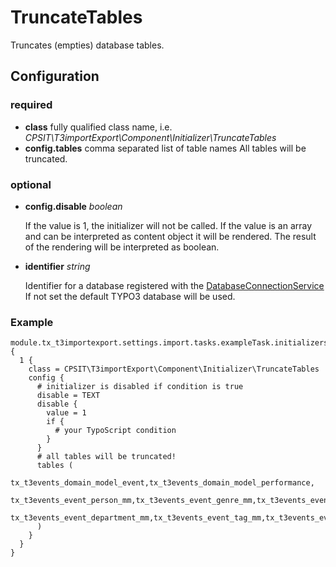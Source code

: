 TruncateTables
==============

Truncates (empties) database tables.

## Configuration

### required

* **class** fully qualified class name, i.e. *CPSIT\T3importExport\Component\Initializer\TruncateTables*
* **config.tables** comma separated list of table names
    All tables will be truncated.
    
### optional
* **config.disable** *boolean*

    If the value is 1, the initializer will not be called. 
    If the value is an array and can be interpreted as content object it will be rendered. The result of the rendering
    will be interpreted as boolean. 
* **identifier** *string* 

    Identifier for a database registered with the [DatabaseConnectionService](../../Service/DATABASE_CONNECTION_SERVICE.md) 
    If not set the default TYPO3 database will be used.
    
### Example
```
module.tx_t3importexport.settings.import.tasks.exampleTask.initializers {
  1 {
    class = CPSIT\T3importExport\Component\Initializer\TruncateTables
    config {
      # initializer is disabled if condition is true
      disable = TEXT
      disable {
        value = 1
        if {
          # your TypoScript condition
        }
      }
      # all tables will be truncated!
      tables (
        tx_t3events_domain_model_event,tx_t3events_domain_model_performance,
        tx_t3events_event_person_mm,tx_t3events_event_genre_mm,tx_t3events_event_audience_mm,
        tx_t3events_event_department_mm,tx_t3events_event_tag_mm,tx_t3events_event_venue_mm
      )
    }
  }
}
```
